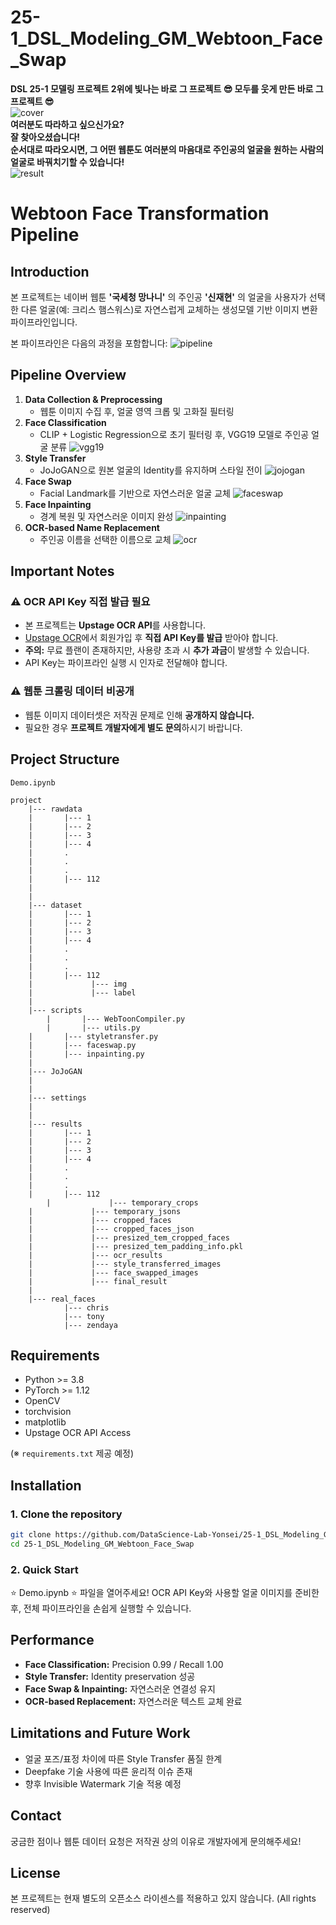 # 25-1_DSL_Modeling_GM_Webtoon_Face_Swap

**DSL 25-1 모델링 프로젝트 2위에 빛나는 바로 그 프로젝트 😎 모두를 웃게 만든 바로 그 프로젝트 😎**  
![cover](images/cover.png)  
**여러분도 따라하고 싶으신가요?**  
**잘 찾아오셨습니다!**  
**순서대로 따라오시면, 그 어떤 웹툰도 여러분의 마음대로 주인공의 얼굴을 원하는 사람의 얼굴로 바꿔치기할 수 있습니다!**  
![result](images/1.png)
# Webtoon Face Transformation Pipeline

## Introduction

본 프로젝트는 네이버 웹툰 **'국세청 망나니'** 의 주인공 **'신재현'** 의 얼굴을 사용자가 선택한 다른 얼굴(예: 크리스 햄스워스)로 자연스럽게 교체하는 생성모델 기반 이미지 변환 파이프라인입니다.

본 파이프라인은 다음의 과정을 포함합니다:
![pipeline](images/2.png)
## Pipeline Overview

1. **Data Collection & Preprocessing**
   - 웹툰 이미지 수집 후, 얼굴 영역 크롭 및 고화질 필터링
2. **Face Classification**
   - CLIP + Logistic Regression으로 초기 필터링 후, VGG19 모델로 주인공 얼굴 분류
      ![vgg19](images/3.png)
3. **Style Transfer**
   - JoJoGAN으로 원본 얼굴의 Identity를 유지하며 스타일 전이
     ![jojogan](images/4.png)
4. **Face Swap**
   - Facial Landmark를 기반으로 자연스러운 얼굴 교체
     ![faceswap](images/5.png)
5. **Face Inpainting**
   - 경계 복원 및 자연스러운 이미지 완성
     ![inpainting](images/6.png)
6. **OCR-based Name Replacement**
   - 주인공 이름을 선택한 이름으로 교체
     ![ocr](images/7.png)


## Important Notes

### ⚠️ OCR API Key 직접 발급 필요

- 본 프로젝트는 **Upstage OCR API**를 사용합니다.
- [Upstage OCR](https://upstage.ai/document-ai)에서 회원가입 후 **직접 API Key를 발급** 받아야 합니다.
- **주의:** 무료 플랜이 존재하지만, 사용량 초과 시 **추가 과금**이 발생할 수 있습니다.
- API Key는 파이프라인 실행 시 인자로 전달해야 합니다.

### ⚠️ 웹툰 크롤링 데이터 비공개

- 웹툰 이미지 데이터셋은 저작권 문제로 인해 **공개하지 않습니다.**
- 필요한 경우 **프로젝트 개발자에게 별도 문의**하시기 바랍니다.


## Project Structure
```
Demo.ipynb 

project
    |--- rawdata
    |       |--- 1  
    |       |--- 2  
    |       |--- 3  
    |       |--- 4  
    |       .       
    |       .       
    |       .       
    |       |--- 112
    |          
    |          
    |--- dataset
    |       |--- 1    
    |       |--- 2    
    |       |--- 3    
    |       |--- 4    
    |       .       
    |       .       
    |       .       
    |       |--- 112
    |             |--- img
    |             |--- label
    |
    |--- scripts
		|	    |--- WebToonCompiler.py
		|	    |--- utils.py
    |	    |--- styletransfer.py
    |	    |--- faceswap.py
    |	    |--- inpainting.py
    |
    |--- JoJoGAN
    |
    |
    |--- settings
    |     
    |
    |--- results
    |       |--- 1
    |       |--- 2
    |       |--- 3
    |       |--- 4
    |       .
    |       .
    |       .
    |       |--- 112
		|             |--- temporary_crops 
    |             |--- temporary_jsons
    |             |--- cropped_faces
    |             |--- cropped_faces_json
    |             |--- presized_tem_cropped_faces
    |             |--- presized_tem_padding_info.pkl
    |             |--- ocr_results
    |             |--- style_transferred_images
    |             |--- face_swapped_images
    |             |--- final_result
    |    
    |--- real_faces
            |--- chris
            |--- tony
            |--- zendaya
```


## Requirements

- Python >= 3.8
- PyTorch >= 1.12
- OpenCV
- torchvision
- matplotlib
- Upstage OCR API Access

(※ `requirements.txt` 제공 예정)



## Installation

### 1. Clone the repository

```bash
git clone https://github.com/DataScience-Lab-Yonsei/25-1_DSL_Modeling_GM_Webtoon_Face_Swap.git
cd 25-1_DSL_Modeling_GM_Webtoon_Face_Swap
```

### 2. Quick Start

⭐️ Demo.ipynb ⭐️ 파일을 열어주세요!
OCR API Key와 사용할 얼굴 이미지를 준비한 후, 전체 파이프라인을 손쉽게 실행할 수 있습니다.


## Performance

- **Face Classification:** Precision 0.99 / Recall 1.00
- **Style Transfer:** Identity preservation 성공
- **Face Swap & Inpainting:** 자연스러운 연결성 유지
- **OCR-based Replacement:** 자연스러운 텍스트 교체 완료
  

## Limitations and Future Work
- 얼굴 포즈/표정 차이에 따른 Style Transfer 품질 한계
- Deepfake 기술 사용에 따른 윤리적 이슈 존재
- 향후 Invisible Watermark 기술 적용 예정


## Contact
궁금한 점이나 웹툰 데이터 요청은 저작권 상의 이유로 개발자에게 문의해주세요! 


## License
본 프로젝트는 현재 별도의 오픈소스 라이센스를 적용하고 있지 않습니다. (All rights reserved)
